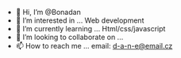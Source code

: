 - 👋 Hi, I’m @Bonadan
- 👀 I’m interested in ... Web development
- 🌱 I’m currently learning ... Html/css/javascript
- 💞️ I’m looking to collaborate on ...
- 📫 How to reach me ... email: d-a-n-e@email.cz

<!---
Bonadan/Bonadan is a ✨ special ✨ repository because its `README.md` (this file) appears on your GitHub profile.
You can click the Preview link to take a look at your changes.
--->
